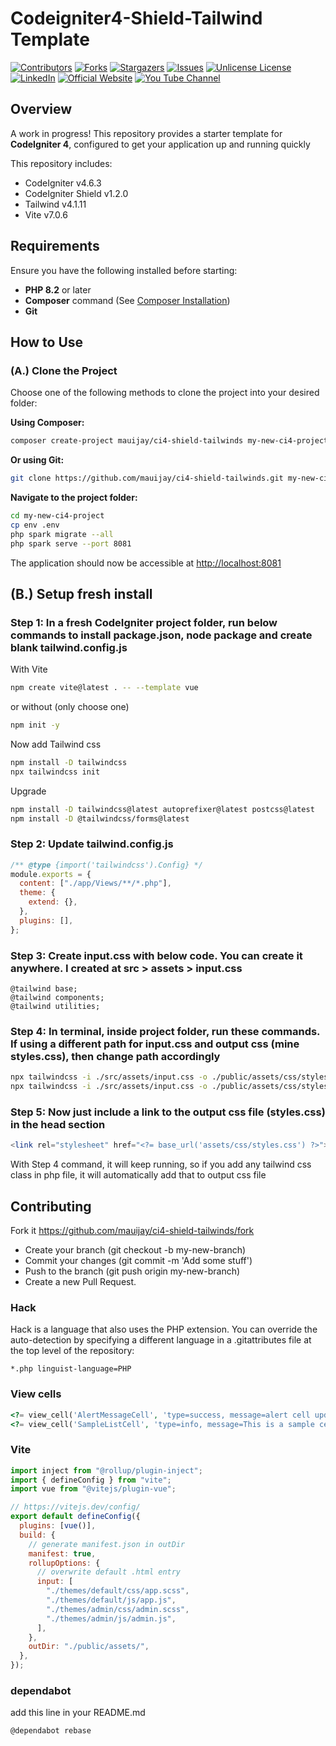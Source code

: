 # Codeigniter4-Shield-Tailwind Template

[![Contributors][contributors-shield]][contributors-url]
[![Forks][forks-shield]][forks-url]
[![Stargazers][stars-shield]][stars-url]
[![Issues][issues-shield]][issues-url]
[![Unlicense License][license-shield]][license-url]
[![LinkedIn][linkedin-shield]][linkedin-url]
[![Official Website][mywebsite-shield]][mywebsite-url]
[![You Tube Channel][subscribe-shield]][subscribe-url]

## Overview

A work in progress! This repository provides a starter template for
**CodeIgniter 4**, configured to get your application up and running quickly

This repository includes:

- CodeIgniter v4.6.3
- CodeIgniter Shield v1.2.0
- Tailwind v4.1.11
- Vite v7.0.6

## Requirements

Ensure you have the following installed before starting:

- **PHP 8.2** or later
- **Composer** command (See
  [Composer Installation](https://getcomposer.org/doc/00-intro.md#installation-linux-unix-macos))
- **Git**

## How to Use

### (A.) Clone the Project

Choose one of the following methods to clone the project into your desired
folder:

**Using Composer:**

```bash
composer create-project mauijay/ci4-shield-tailwinds my-new-ci4-project --stability dev
```

**Or using Git:**

```bash
git clone https://github.com/mauijay/ci4-shield-tailwinds.git my-new-ci4-project
```

**Navigate to the project folder:**

```bash
cd my-new-ci4-project
cp env .env
php spark migrate --all
php spark serve --port 8081
```

The application should now be accessible at <http://localhost:8081>

## (B.) Setup fresh install

### Step 1: In a fresh CodeIgniter project folder, run below commands to install package.json, node package and create blank tailwind.config.js

With Vite

```bash
npm create vite@latest . -- --template vue
```

or without (only choose one)

```bash
npm init -y
```

Now add Tailwind css

```bash
npm install -D tailwindcss
npx tailwindcss init
```

Upgrade

```bash
npm install -D tailwindcss@latest autoprefixer@latest postcss@latest
npm install -D @tailwindcss/forms@latest
```

### Step 2: Update tailwind.config.js

```js
/** @type {import('tailwindcss').Config} */
module.exports = {
  content: ["./app/Views/**/*.php"],
  theme: {
    extend: {},
  },
  plugins: [],
};
```

### Step 3: Create input.css with below code. You can create it anywhere. I created at src > assets > input.css

```code
@tailwind base;
@tailwind components;
@tailwind utilities;
```

### Step 4: In terminal, inside project folder, run these commands. If using a different path for input.css and output css (mine styles.css), then change path accordingly

```bash
npx tailwindcss -i ./src/assets/input.css -o ./public/assets/css/styles.css --watch
npx tailwindcss -i ./src/assets/input.css -o ./public/assets/css/styles.css --minify
```

### Step 5: Now just include a link to the output css file (styles.css) in the head section

```php
<link rel="stylesheet" href="<?= base_url('assets/css/styles.css') ?>">
```

With Step 4 command, it will keep running, so if you add any tailwind css class
in php file, it will automatically add that to output css file

## Contributing

Fork it <https://github.com/mauijay/ci4-shield-tailwinds/fork>

- Create your branch (git checkout -b my-new-branch)
- Commit your changes (git commit -m 'Add some stuff')
- Push to the branch (git push origin my-new-branch)
- Create a new Pull Request.

### Hack

Hack is a language that also uses the PHP extension. You can override the
auto-detection by specifying a different language in a .gitattributes file at
the top level of the repository:

```code
*.php linguist-language=PHP
```

### View cells

```php
<?= view_cell('AlertMessageCell', 'type=success, message=alert cell updated successfully!.') ?>
<?= view_cell('SampleListCell', 'type=info, message=This is a sample cell!.') ?>
```

### Vite

```js
import inject from "@rollup/plugin-inject";
import { defineConfig } from "vite";
import vue from "@vitejs/plugin-vue";

// https://vitejs.dev/config/
export default defineConfig({
  plugins: [vue()],
  build: {
    // generate manifest.json in outDir
    manifest: true,
    rollupOptions: {
      // overwrite default .html entry
      input: [
        "./themes/default/css/app.scss",
        "./themes/default/js/app.js",
        "./themes/admin/css/admin.scss",
        "./themes/admin/js/admin.js",
      ],
    },
    outDir: "./public/assets/",
  },
});
```

### dependabot

add this line in your README.md

```code
@dependabot rebase
```
<!-- MARKDOWN LINKS & IMAGES -->
<!-- https://www.markdownguide.org/basic-syntax/#reference-style-links -->

[mywebsite-shield]:
    https://img.shields.io/badge/Official_Website-Visit-red?style=for-the-badge
[mywebsite-url]:
    https://808.biz
[subscribe-shield]:
    https://img.shields.io/badge/YouTube_Channel-Subscribe-CC0000?style=for-the-badge
[subscribe-url]:
    https://youtube.com/@808biz4?si=kBqv93xorggCujLu
[contributors-shield]:
    https://img.shields.io/github/contributors/mauijay/ci4-shield-tailwinds.svg?style=for-the-badge
[contributors-url]:
    https://github.com/mauijay/ci4-shield-tailwinds/graphs/contributors
[forks-shield]:
    https://img.shields.io/github/forks/mauijay/ci4-shield-tailwinds.svg?style=for-the-badge
[forks-url]: https://github.com/mauijay/ci4-shield-tailwinds/network/members
[stars-shield]:
    https://img.shields.io/github/stars/mauijay/ci4-shield-tailwinds.svg?style=for-the-badge
[stars-url]: https://github.com/mauijay/ci4-shield-tailwinds/stargazers
[issues-shield]:
    https://img.shields.io/github/issues/mauijay/ci4-shield-tailwinds.svg?style=for-the-badge
[issues-url]: https://github.com/mauijay/ci4-shield-tailwinds/issues
[license-shield]:
    https://img.shields.io/github/license/mauijay/ci4-shield-tailwinds.svg?style=for-the-badge
[license-url]:
    https://github.com/mauijay/ci4-shield-tailwinds/blob/master/LICENSE.txt
[linkedin-shield]:
    https://img.shields.io/badge/-LinkedIn-black.svg?style=for-the-badge&logo=linkedin&colorB=555
[linkedin-url]: https://linkedin.com/in/mauijay
[product-screenshot]: src/images/screenshot.png
[Next.js]:
    https://img.shields.io/badge/next.js-000000?style=for-the-badge&logo=nextdotjs&logoColor=white
[Next-url]: https://nextjs.org/
[React.js]:
    https://img.shields.io/badge/React-20232A?style=for-the-badge&logo=react&logoColor=61DAFB
[React-url]: https://reactjs.org/
[Vue.js]:
    https://img.shields.io/badge/Vue.js-35495E?style=for-the-badge&logo=vuedotjs&logoColor=4FC08D
[Vue-url]: https://vuejs.org/
[Angular.io]:
    https://img.shields.io/badge/Angular-DD0031?style=for-the-badge&logo=angular&logoColor=white
[Angular-url]: https://angular.io/
[Svelte.dev]:
    https://img.shields.io/badge/Svelte-4A4A55?style=for-the-badge&logo=svelte&logoColor=FF3E00
[Svelte-url]: https://svelte.dev/
[Laravel.com]:
    https://img.shields.io/badge/Laravel-FF2D20?style=for-the-badge&logo=laravel&logoColor=white
[Laravel-url]: https://laravel.com
[Bootstrap.com]:
    https://img.shields.io/badge/Bootstrap-563D7C?style=for-the-badge&logo=bootstrap&logoColor=white
[Bootstrap-url]: https://getbootstrap.com
[JQuery.com]:
    https://img.shields.io/badge/jQuery-0769AD?style=for-the-badge&logo=jquery&logoColor=white
[JQuery-url]: https://jquery.com
